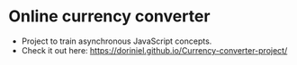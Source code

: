 # Online currency converter

- Project to train asynchronous JavaScript concepts.
- Check it out here: https://doriniel.github.io/Currency-converter-project/
